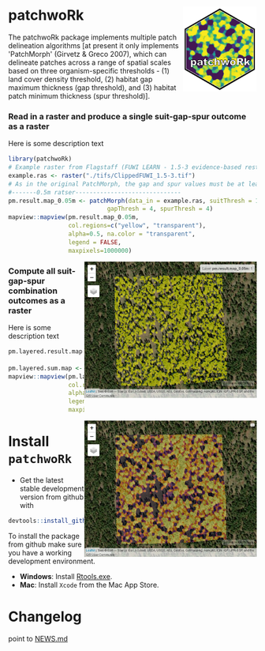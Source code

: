 
patchwoRk <img src="hexsticker/patchwork.png" align="right" width="150"/>
======================================================================================================
The patchwoRk package implements multiple patch delineation algorithms [at present it only implements 'PatchMorph' (Girvetz & Greco 2007), which can delineate patches across a range of spatial scales based on three organism-specific thresholds - (1) land cover density threshold, (2) habitat gap maximum thickness (gap threshold), and (3) habitat patch minimum thickness (spur threshold)].

### Read in a raster and produce a single suit-gap-spur outcome as a raster
Here is some description text
```r
library(patchwoRk)
# Example raster from Flagstaff (FUWI LEARN - 1.5-3 evidence-based restoration)
example.ras <- raster("./tifs/ClippedFUWI_1.5-3.tif")
# As in the original PatchMorph, the gap and spur values must be at least twice the cellsize
#-------0.5m ratser------------------------------
pm.result.map_0.05m <- patchMorph(data_in = example.ras, suitThresh = 1,
                            gapThresh = 4, spurThresh = 4)
mapview::mapview(pm.result.map_0.05m, 
                 col.regions=c("yellow", "transparent"), 
                 alpha=0.5, na.color = "transparent", 
                 legend = FALSE, 
                 maxpixels=1000000)
```
<img src="images/single.png" align="right" width="350"/>

### Compute all suit-gap-spur combination outcomes as a raster
Here is some description text
```r
pm.layered.result.map <- patchMorph(data_in = example.ras, suitVals = c(0, 1, 2),
                                             gapVals = c(4, 20, 9), spurVals = c(4, 20, 9))
pm.layered.sum.map <- patchMorphSummary(pm.layered.result.map)
mapview::mapview(pm.layered.sum.map, 
                 col.regions=c("red", "transparent"), 
                 alpha=0.5, na.color = "transparent", 
                 legend = FALSE, 
                 maxpixels=1000000)
```
<img src="images/multi.png" align="right" width="350"/>

# Install `patchwoRk`
* Get the latest stable development version from github with
```r
devtools::install_github("bi0m3trics/patchwoRk")
```
To install the package from github make sure you have a working development environment.
* **Windows**: Install [Rtools.exe](https://cran.r-project.org/bin/windows/Rtools/).  
* **Mac**: Install `Xcode` from the Mac App Store.

# Changelog
point to <a href="https://github.com/bi0m3trics/patchwoRk/blob/master/NEWS.md">NEWS.md</a>
